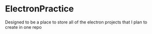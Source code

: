 # ElectronPractice
Designed to be a place to store all of the electron projects that I plan to create in one repo
